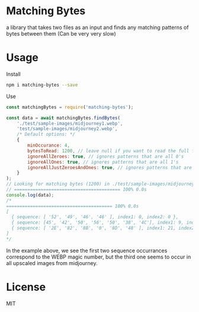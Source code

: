 ﻿# Matching Bytes
a library that takes two files as an input and finds any matching patterns of bytes between them (Can be very very slow)

# Usage

Install

```bash
npm i matching-bytes --save
```

Use

```javascript
const matchingBytes = require('matching-bytes');

const data = await matchingBytes.findBytes(
    './test/sample-images/midjourney1.webp',
    'test/sample-images/midjourney2.webp',
    /* Default options: */
    {
        minOccurance: 4,
        bytesToRead: 1200, // leave null if you want to read the full file
        ignoreAllZeroes: true, // ignores patterns that are all 0's
        ignoreAllOnes: true, // ignores patterns that are all 1's
        ignoreAllJustZeroesAndOnes: true, // ignores patterns that are only 1's and 0's
    }
);
// Looking for matching bytes (1200) in ./test/sample-images/midjourney1.webp and ./test/sample-images/midjourney1.webp...
// ======================================== 100% 0.0s
console.log(data);
/*
======================================== 100% 0.0s
[
  { sequence: [ '52', '49', '46', '46' ], index1: 0, index2: 0 },
  { sequence: [45', '42', '50', '56', '50', '38', '4C'], index1: 9, index2: 9 },
  { sequence: [ '2E', '82', '8B', '0', '8D', '48' ], index1: 21, index2: 21 }
]
*/
```

In the example above, we see the first two sequence occurrances correspond to the WEBP magic number, but the third one seems to occur in all upscaled images from midjourney.

# License
MIT